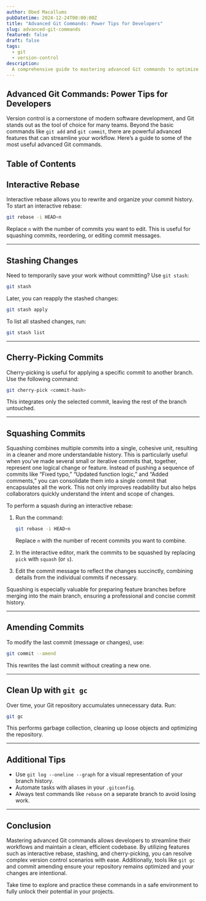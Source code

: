 ```yaml
---
author: Obed Macallums
pubDatetime: 2024-12-24T00:00:00Z
title: "Advanced Git Commands: Power Tips for Developers"
slug: advanced-git-commands
featured: false
draft: false
tags:
  - git
  - version-control
description:
  A comprehensive guide to mastering advanced Git commands to optimize your development workflow.
---
```


## Advanced Git Commands: Power Tips for Developers

Version control is a cornerstone of modern software development, and Git stands out as the tool of choice for many teams. Beyond the basic commands like `git add` and `git commit`, there are powerful advanced features that can streamline your workflow. Here’s a guide to some of the most useful advanced Git commands.

## Table of Contents

## Interactive Rebase

Interactive rebase allows you to rewrite and organize your commit history. To start an interactive rebase:

```bash
git rebase -i HEAD~n
```

Replace `n` with the number of commits you want to edit. This is useful for squashing commits, reordering, or editing commit messages.

---

## Stashing Changes

Need to temporarily save your work without committing? Use `git stash`:

```bash
git stash
```

Later, you can reapply the stashed changes:

```bash
git stash apply
```

To list all stashed changes, run:

```bash
git stash list
```

---

## Cherry-Picking Commits

Cherry-picking is useful for applying a specific commit to another branch. Use the following command:

```bash
git cherry-pick <commit-hash>
```

This integrates only the selected commit, leaving the rest of the branch untouched.

---

## Squashing Commits

Squashing combines multiple commits into a single, cohesive unit, resulting in a cleaner and more understandable history. This is particularly useful when you’ve made several small or iterative commits that, together, represent one logical change or feature. Instead of pushing a sequence of commits like “Fixed typo,” “Updated function logic,” and “Added comments,” you can consolidate them into a single commit that encapsulates all the work. This not only improves readability but also helps collaborators quickly understand the intent and scope of changes.

To perform a squash during an interactive rebase:

1. Run the command:

   ```bash
   git rebase -i HEAD~n
   ```

   Replace `n` with the number of recent commits you want to combine.
2. In the interactive editor, mark the commits to be squashed by replacing `pick` with `squash` (or `s`).
3. Edit the commit message to reflect the changes succinctly, combining details from the individual commits if necessary.

Squashing is especially valuable for preparing feature branches before merging into the main branch, ensuring a professional and concise commit history.

---

## Amending Commits

To modify the last commit (message or changes), use:

```bash
git commit --amend
```

This rewrites the last commit without creating a new one.

---

## Clean Up with `git gc`

Over time, your Git repository accumulates unnecessary data. Run:

```bash
git gc
```

This performs garbage collection, cleaning up loose objects and optimizing the repository.

---

## Additional Tips

- Use `git log --oneline --graph` for a visual representation of your branch history.
- Automate tasks with aliases in your `.gitconfig`.
- Always test commands like `rebase` on a separate branch to avoid losing work.

---

## Conclusion

Mastering advanced Git commands allows developers to streamline their workflows and maintain a clean, efficient codebase. By utilizing features such as interactive rebase, stashing, and cherry-picking, you can resolve complex version control scenarios with ease. Additionally, tools like `git gc` and commit amending ensure your repository remains optimized and your changes are intentional.

Take time to explore and practice these commands in a safe environment to fully unlock their potential in your projects.
